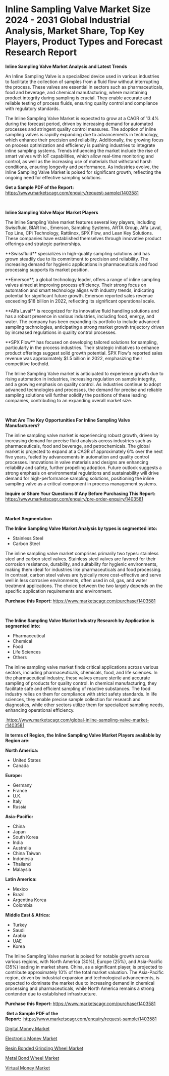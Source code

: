 <p><h1>Inline Sampling Valve Market Size 2024 - 2031 Global Industrial Analysis, Market Share, Top Key Players, Product Types and Forecast Research Report</h1></p><p><strong>Inline Sampling Valve Market Analysis and Latest Trends</strong></p>
<p><p>An Inline Sampling Valve is a specialized device used in various industries to facilitate the collection of samples from a fluid flow without interrupting the process. These valves are essential in sectors such as pharmaceuticals, food and beverage, and chemical manufacturing, where maintaining product integrity during sampling is crucial. They enable accurate and reliable testing of process fluids, ensuring quality control and compliance with regulatory standards.</p><p>The Inline Sampling Valve Market is expected to grow at a CAGR of 13.4% during the forecast period, driven by increasing demand for automated processes and stringent quality control measures. The adoption of inline sampling valves is rapidly expanding due to advancements in technology, which enhance their precision and reliability. Additionally, the growing focus on process optimization and efficiency is pushing industries to integrate inline sampling systems. Trends influencing the market include the rise of smart valves with IoT capabilities, which allow real-time monitoring and control, as well as the increasing use of materials that withstand harsh conditions, ensuring longevity and performance. As industries evolve, the Inline Sampling Valve Market is poised for significant growth, reflecting the ongoing need for effective sampling solutions.</p></p>
<p><strong>Get a Sample PDF of the Report:&nbsp;</strong> <a href="https://www.marketscagr.com/enquiry/request-sample/1403581?utm_campaign=1693&utm_medium=2&utm_source=Github&utm_content=ia&utm_term=23102024&utm_id=inline-sampling-valve">https://www.marketscagr.com/enquiry/request-sample/1403581</a></p>
<p>&nbsp;</p>
<p><strong>Inline Sampling Valve Major Market Players</strong></p>
<p><p>The Inline Sampling Valve market features several key players, including Swissfluid, BIAR Inc., Emerson, Sampling Systems, ARTA Group, Alfa Laval, Top Line, CPi Technology, Rattiinox, SPX Flow, and Lean Key Solutions. These companies have established themselves through innovative product offerings and strategic partnerships.</p><p>**Swissfluid** specializes in high-quality sampling solutions and has grown steadily due to its commitment to precision and reliability. The increasing demand for hygienic applications in pharmaceuticals and food processing supports its market position. </p><p>**Emerson**, a global technology leader, offers a range of inline sampling valves aimed at improving process efficiency. Their strong focus on automation and smart technology aligns with industry trends, indicating potential for significant future growth. Emerson reported sales revenue exceeding $18 billion in 2022, reflecting its significant operational scale.</p><p>**Alfa Laval** is recognized for its innovative fluid handling solutions and has a robust presence in various industries, including food, energy, and water. The company has been expanding its portfolio to include advanced sampling technologies, anticipating a strong market growth trajectory driven by increased regulations in quality control processes.</p><p>**SPX Flow** has focused on developing tailored solutions for sampling, particularly in the process industries. Their strategic initiatives to enhance product offerings suggest solid growth potential. SPX Flow's reported sales revenue was approximately $1.5 billion in 2022, emphasizing their competitive foothold.</p><p>The Inline Sampling Valve market is anticipated to experience growth due to rising automation in industries, increasing regulation on sample integrity, and a growing emphasis on quality control. As industries continue to adopt advanced technologies and processes, the demand for precise and reliable sampling solutions will further solidify the positions of these leading companies, contributing to an expanding overall market size.</p></p>
<p>&nbsp;</p>
<p><strong>What Are The Key Opportunities For Inline Sampling Valve Manufacturers?</strong></p>
<p><p>The inline sampling valve market is experiencing robust growth, driven by increasing demand for precise fluid analysis across industries such as pharmaceuticals, food and beverage, and petrochemicals. The global market is projected to expand at a CAGR of approximately 6% over the next five years, fueled by advancements in automation and quality control processes. Innovations in valve materials and designs are enhancing reliability and safety, further propelling adoption. Future outlook suggests a strong emphasis on environmental regulations and sustainability will drive demand for high-performance sampling solutions, positioning the inline sampling valve as a critical component in process management systems.</p></p>
<p><strong>Inquire or Share Your Questions If Any Before Purchasing This Report:</strong> <a href="https://www.marketscagr.com/enquiry/pre-order-enquiry/1403581?utm_campaign=1693&utm_medium=2&utm_source=Github&utm_content=ia&utm_term=23102024&utm_id=inline-sampling-valve">https://www.marketscagr.com/enquiry/pre-order-enquiry/1403581</a></p>
<p>&nbsp;</p>
<p><strong>Market Segmentation</strong></p>
<p><strong>The Inline Sampling Valve Market Analysis by types is segmented into:</strong></p>
<p><ul><li>Stainless Steel</li><li>Carbon Steel</li></ul></p>
<p><p>The inline sampling valve market comprises primarily two types: stainless steel and carbon steel valves. Stainless steel valves are favored for their corrosion resistance, durability, and suitability for hygienic environments, making them ideal for industries like pharmaceuticals and food processing. In contrast, carbon steel valves are typically more cost-effective and serve well in less corrosive environments, often used in oil, gas, and water treatment applications. The choice between the two largely depends on the specific application requirements and environment.</p></p>
<p><strong>Purchase this Report:&nbsp;</strong><a href="https://www.marketscagr.com/purchase/1403581?utm_campaign=1693&utm_medium=2&utm_source=Github&utm_content=ia&utm_term=23102024&utm_id=inline-sampling-valve">https://www.marketscagr.com/purchase/1403581</a></p>
<p>&nbsp;</p>
<p><strong>The Inline Sampling Valve Market Industry Research by Application is segmented into:</strong></p>
<p><ul><li>Pharmaceutical</li><li>Chemical</li><li>Food</li><li>Life Sciences</li><li>Others</li></ul></p>
<p><p>The inline sampling valve market finds critical applications across various sectors, including pharmaceuticals, chemicals, food, and life sciences. In the pharmaceutical industry, these valves ensure sterile and accurate sampling of products for quality control. In chemical manufacturing, they facilitate safe and efficient sampling of reactive substances. The food industry relies on them for compliance with strict safety standards. In life sciences, they enable precise sample collection for research and diagnostics, while other sectors utilize them for specialized sampling needs, enhancing operational efficiency.</p></p>
<p><a href="https://www.marketscagr.com/global-inline-sampling-valve-market-r1403581?utm_campaign=1693&utm_medium=2&utm_source=Github&utm_content=ia&utm_term=23102024&utm_id=inline-sampling-valve">&nbsp;https://www.marketscagr.com/global-inline-sampling-valve-market-r1403581</a></p>
<p><strong>In terms of Region, the Inline Sampling Valve Market Players available by Region are:</strong></p>
<p>
    <p> <strong> North America: </strong>
        <ul>
            <li>United States</li>
            <li>Canada</li>
        </ul>
        </p> 
    <p> <strong> Europe: </strong>
        <ul>
            <li>Germany</li>
            <li>France</li>
            <li>U.K.</li>
            <li>Italy</li>
            <li>Russia</li>
        </ul>
        </p> 
    <p> <strong> Asia-Pacific: </strong>
        <ul>
            <li>China</li>
            <li>Japan</li>
            <li>South Korea</li>
            <li>India</li>
            <li>Australia</li>
            <li>China Taiwan</li>
            <li>Indonesia</li>
            <li>Thailand</li>
            <li>Malaysia</li>
        </ul>
        </p> 
    <p> <strong> Latin America: </strong>
        <ul>
            <li>Mexico</li>
            <li>Brazil</li>
            <li>Argentina Korea</li>
            <li>Colombia</li>
        </ul>
        </p> 
    <p> <strong> Middle East & Africa: </strong>
        <ul>
            <li>Turkey</li>
            <li>Saudi</li>
            <li>Arabia</li>
            <li>UAE</li>
            <li>Korea</li>
        </ul>
    </p>
    </p>
<p><p>The Inline Sampling Valve market is poised for notable growth across various regions, with North America (30%), Europe (25%), and Asia-Pacific (35%) leading in market share. China, as a significant player, is projected to contribute approximately 10% of the total market valuation. The Asia-Pacific region, driven by industrial expansion and technological advancements, is expected to dominate the market due to increasing demand in chemical processing and pharmaceuticals, while North America remains a strong contender due to established infrastructure.</p></p>
<p><strong>Purchase this Report: </strong><a href="https://www.marketscagr.com/purchase/1403581?utm_campaign=1693&utm_medium=2&utm_source=Github&utm_content=ia&utm_term=23102024&utm_id=inline-sampling-valve">https://www.marketscagr.com/purchase/1403581</a></p>
<p>&nbsp;<strong>Get a Sample PDF of the Report:&nbsp;&nbsp;</strong><a href="https://www.marketscagr.com/enquiry/request-sample/1403581?utm_campaign=1693&utm_medium=2&utm_source=Github&utm_content=ia&utm_term=23102024&utm_id=inline-sampling-valve">https://www.marketscagr.com/enquiry/request-sample/1403581</a></p>
<p><strong></strong></p>
<p><p><a href="https://www.linkedin.com/pulse/exploring-digital-money-market-dynamics-global-trends-future-6ia6c?utm_campaign=1693&utm_medium=2&utm_source=Github&utm_content=ia&utm_term=23102024&utm_id=inline-sampling-valve">Digital Money Market</a></p><p><a href="https://www.linkedin.com/pulse/regulatory-landscape-its-influence-global-electronic-ogkdc?utm_campaign=1693&utm_medium=2&utm_source=Github&utm_content=ia&utm_term=23102024&utm_id=inline-sampling-valve">Electronic Money Market</a></p><p><a href="https://issuu.com/reportprime-2/docs/resin-bonded-grinding-wheel-market-_6aedc5edb80036?utm_campaign=1693&utm_medium=2&utm_source=Github&utm_content=ia&utm_term=23102024&utm_id=inline-sampling-valve">Resin Bonded Grinding Wheel Market</a></p><p><a href="https://issuu.com/reportprime-2/docs/metal-bond-wheel-market-size-2030.p_0f48d6b763d852?utm_campaign=1693&utm_medium=2&utm_source=Github&utm_content=ia&utm_term=23102024&utm_id=inline-sampling-valve">Metal Bond Wheel Market</a></p><p><a href="https://www.linkedin.com/pulse/sustainability-trends-virtual-money-industry-market-implications-fnqjc?utm_campaign=1693&utm_medium=2&utm_source=Github&utm_content=ia&utm_term=23102024&utm_id=inline-sampling-valve">Virtual Money Market</a></p></p>
